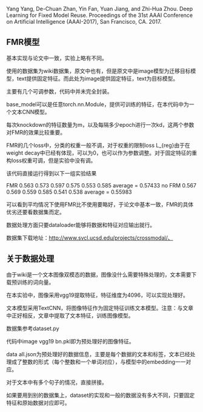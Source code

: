 Yang Yang, De-Chuan Zhan, Yin Fan, Yuan Jiang, and Zhi-Hua Zhou. Deep Learning for Fixed Model Reuse. Proceedings of the 31st AAAI Conference on Artificial Intelligence (AAAI-2017), San Francisco, CA. 2017.

## FMR模型

基本实现与论文中一致，实验上略有不同。

使用的数据集为wiki数据集，原文中也有，但是原文中是image模型为迁移目标模型，text提供固定特征。而此处为image提供固定特征，text为目标模型。

主要有几个可调参数，代码中并未完全封装。

base_model可以是任意torch.nn.Module，提供可训练的特征，在本代码中为一个文本CNN模型。

每次knockdown的特征数量为m，以及每隔多少epoch进行一次kd，这两个参数对FMR的效果比较重要。

FMR的几个loss中，分类的权重一般不调，对于权重的限制loss L_{reg}由于在weight decay中已经有体现，可以为0，也可以作为参数调整。对于固定特征的重构loss权重可调，但是实验中没有调。

该代码直接运行得到以下一组实验结果

FMR 0.563 0.573 0.597 0.575 0.553 0.585 average = 0.57433
no FRM 0.567 0.569 0.559 0.585 0.541 0.538 average = 0.55983

可以看到平均情况下使用FMR比不使用要略好，于论文中基本一致，FMR的具体优劣还要看数据集而定。

数据处理方面只要dataloader能够将数据和特征对应输出就行。

数据集下载地址：http://www.svcl.ucsd.edu/projects/crossmodal/、

## 关于数据处理

由于wiki是一个文本图像双模态的数据，图像没什么需要特殊处理的，文本需要下载预训练的词向量。

在本实验中，图像采用vgg19提取特征，特征维度为4096，可以实现处理好。

文本模型采用TextCNN，将图像特征作为固定特征训练文本模型。注意：与文章中正好相反，文章中提取了文本特征，训练图像模型。

数据集参考dataset.py

代码中image vgg19 bn.pkl即为预处理好的图像特征。

data all.json为预处理好的数据信息，主要是每个数据的文本和标签，文本已经处理成了整数的形式（每个整数和一个单词对应），与模型中的embedding一一对应。

对于文本中有多个句子的情况，直接拼接。

如果要用到别的数据集上，dataset的实现和一般的数据没有多大不同，只要固定特征和原始数据对应即可。
